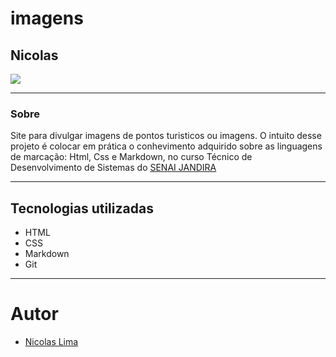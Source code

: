 # imagens

## Nicolas

![](./Captura%20de%20Tela%202024-09-04%20às%2010.03.03.png)

---
### Sobre
Site para divulgar imagens de pontos turisticos ou imagens. O intuito desse projeto é colocar em prática o conhevimento adquirido sobre as linguagens de marcação: Html, Css e Markdown, no curso Técnico de Desenvolvimento de Sistemas do [SENAI JANDIRA](https://sp.senai.br/unidade/jandira/)

---
## Tecnologias utilizadas
- HTML
- CSS
- Markdown
- Git

---
# Autor
- [Nicolas Lima](https://github.com/n1ckzao)